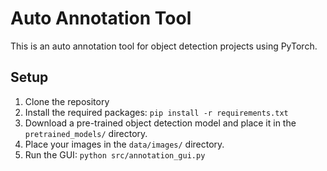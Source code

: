 # Auto Annotation Tool

This is an auto annotation tool for object detection projects using PyTorch.

## Setup

1. Clone the repository
2. Install the required packages: `pip install -r requirements.txt`
3. Download a pre-trained object detection model and place it in the `pretrained_models/` directory.
4. Place your images in the `data/images/` directory.
5. Run the GUI: `python src/annotation_gui.py`